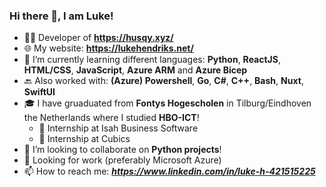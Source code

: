 ### Hi there 👋, I am Luke!
- 👨‍💻 Developer of **https://husqy.xyz/**
- 🌐 My website: **https://lukehendriks.net/**
- 🌱 I’m currently learning different languages: **Python**, **ReactJS**, **HTML/CSS**, **JavaScript**, **Azure ARM** and **Azure Bicep**
- 🔙 Also worked with: **(Azure) Powershell**, **Go**, **C#**, **C++**, **Bash**, **Nuxt**, **SwiftUI**
- 🎓 I have gruaduated from **Fontys Hogescholen** in Tilburg/Eindhoven the Netherlands where I studied **HBO-ICT**!
   - 🧩 Internship at Isah Business Software
   - 🧩 Internship at Cubics 
- 👯 I’m looking to collaborate on **Python projects**!
- 🏢 Looking for work (preferably Microsoft Azure)
- 📫 How to reach me: ***https://www.linkedin.com/in/luke-h-421515225***

